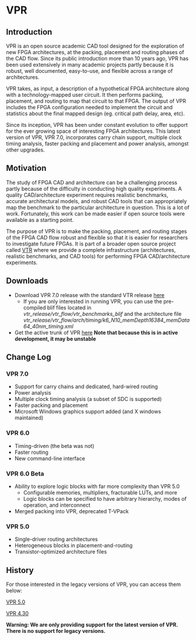 # VPR #

## Introduction ##

VPR is an open source academic CAD tool designed for the exploration of new FPGA architectures, at the packing, placement and routing phases of the CAD flow.  Since its public introduction more than 10 years ago, VPR has been used extensively in many academic projects partly because it is robust, well documented, easy-to-use, and flexible across a range of architectures.

VPR takes, as input, a description of a hypothetical FPGA architecture along with a technology-mapped user circuit.  It then performs packing, placement, and routing to map that circuit to that FPGA.  The output of VPR includes the FPGA configuration needed to implement the circuit and statistics about the final mapped design (eg. critical path delay, area, etc).

Since its inception, VPR has been under constant evolution to offer support for the ever growing space of interesting FPGA architectures.  This latest version of VPR, VPR 7.0, incorporates carry chain support, multiple clock timing analysis, faster packing and placement and power analysis, amongst other upgrades.

## Motivation ##

The study of FPGA CAD and architecture can be a challenging process partly because of the difficulty in conducting high quality experiments.  A quality CAD/architecture experiment requires realistic benchmarks, accurate architectural models, and robust CAD tools that can appropriately map the benchmark to the particular architecture in question.  This is a lot of work.  Fortunately, this work can be made easier if open source tools were available as a starting point.

The purpose of VPR is to make the packing, placement, and routing stages of the FPGA CAD flow robust and flexible so that it is easier for researchers to investigate future FPGAs.  It is part of a broader open source project called [VTR](http://code.google.com/p/vtr-verilog-to-routing/) where we provide a complete infrastructure (architectures, realistic benchmarks, and CAD tools) for performing FPGA CAD/architecture experiments.

## Downloads ##
  * Download VPR 7.0 release with the standard VTR release [here](http://www.eecg.utoronto.ca/vtr/terms.html)
    * If you are only interested in running VPR, you can use the pre-compiled blif files located in _vtr\_release/vtr\_flow/vtr\_benchmarks\_blif_ and the architecture file _vtr\_release/vtr\_flow/arch/timing/k6\_N10\_memDepth16384\_memData64\_40nm\_timing.xml_
  * Get the active trunk of VPR [here](http://code.google.com/p/vtr-verilog-to-routing/source/checkout) **Note that because this is in active development, it may be unstable**

## Change Log ##

### VPR 7.0 ###
  * Support for carry chains and dedicated, hard-wired routing
  * Power analysis
  * Multiple clock timing analysis (a subset of SDC is supported)
  * Faster packing and placement
  * Microsoft Windows graphics support added (and X windows maintained)

### VPR 6.0 ###
  * Timing-driven (the beta was not)
  * Faster routing
  * New command-line interface
### VPR 6.0 Beta ###
  * Ability to explore logic blocks with far more complexity than VPR 5.0
    * Configurable memories, multipliers, fracturable LUTs, and more
    * Logic blocks can be specified to have arbitrary hierarchy, modes of operation, and interconnect
  * Merged packing into VPR, deprecated T-VPack
### VPR 5.0 ###
  * Single-driver routing architectures
  * Heterogeneous blocks in placement-and-routing
  * Transistor-optimized architecture files

## History ##

For those interested in the legacy versions of VPR, you can access them below:

[VPR 5.0](http://www.eecg.utoronto.ca/vpr/)

[VPR 4.30](http://www.eecg.toronto.edu/~vaughn/vpr/vpr.html)

**Warning: We are only providing support for the latest version of VPR.  There is no support for legacy versions.**